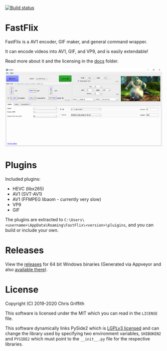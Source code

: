 [![Build status](https://ci.appveyor.com/api/projects/status/208k29cvoq8xwf8j/branch/master?svg=true)](https://ci.appveyor.com/project/cdgriffith/fastflix/branch/master)

# FastFlix

FastFlix is a AV1 encoder, GIF maker, and general command wrapper.

It can encode videos into AV1, GIF, and VP9, and is easily extendable!

Read more about it and the licensing in the [docs](docs/README.md) folder.

![preview](https://raw.githubusercontent.com/cdgriffith/binary-files/fast-flix/media/fastflix/2.0.0/main.png)


# Plugins

Included plugins:

* HEVC (libx265)
* AV1 (SVT-AV1)
* AV1 (FFMPEG libaom - currently very slow)
* VP9
* GIF

The plugins are extracted to `C:\Users\<username>\AppData\Roaming\FastFlix\<version>\pluigins`, and you can build or include your own.

# Releases

View the [releases](https://github.com/cdgriffith/FastFlix/releases) for 64 bit Windows binaries (Generated via Appveyor and also [available there](https://ci.appveyor.com/project/cdgriffith/fastflix)).

# License

Copyright (C) 2019-2020 Chris Griffith

This software is licensed under the MIT which you can read in the `LICENSE` file.

This software dynamically links PySide2 which is [LGPLv3 licensed](https://doc.qt.io/qt-5/lgpl.html) and can change the
library used by specifying two environment variables, `SHIBOKEN2` and `PYSIDE2` which must point to the `__init__.py` file for the respective libraries.

